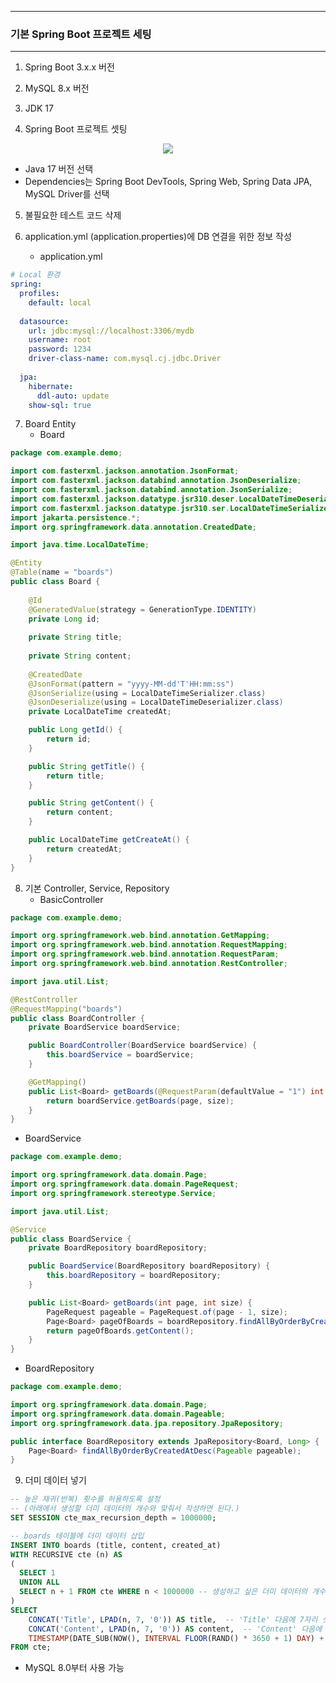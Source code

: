 -----
### 기본 Spring Boot 프로젝트 세팅
-----
1. Spring Boot 3.x.x 버전
2. MySQL 8.x 버전
3. JDK 17

4. Spring Boot 프로젝트 셋팅
<div align="center">
<img src="https://github.com/user-attachments/assets/1d7b5eac-2836-4318-9764-8ac6cd0e928e">
</div>

  - Java 17 버전 선택
  - Dependencies는 Spring Boot DevTools, Spring Web, Spring Data JPA, MySQL Driver를 선택

5. 불필요한 테스트 코드 삭제

6. application.yml (application.properties)에 DB 연결을 위한 정보 작성
   - application.yml
```yml
# Local 환경
spring:
  profiles:
    default: local
    
  datasource:
    url: jdbc:mysql://localhost:3306/mydb
    username: root
    password: 1234
    driver-class-name: com.mysql.cj.jdbc.Driver
    
  jpa:
    hibernate:
      ddl-auto: update
    show-sql: true
```

7. Board Entity
   - Board
```java
package com.example.demo;

import com.fasterxml.jackson.annotation.JsonFormat;
import com.fasterxml.jackson.databind.annotation.JsonDeserialize;
import com.fasterxml.jackson.databind.annotation.JsonSerialize;
import com.fasterxml.jackson.datatype.jsr310.deser.LocalDateTimeDeserializer;
import com.fasterxml.jackson.datatype.jsr310.ser.LocalDateTimeSerializer;
import jakarta.persistence.*;
import org.springframework.data.annotation.CreatedDate;

import java.time.LocalDateTime;

@Entity
@Table(name = "boards")
public class Board {
    
    @Id
    @GeneratedValue(strategy = GenerationType.IDENTITY)
    private Long id;
    
    private String title;
    
    private String content;
    
    @CreatedDate
    @JsonFormat(pattern = "yyyy-MM-dd'T'HH:mm:ss")
    @JsonSerialize(using = LocalDateTimeSerializer.class)
    @JsonDeserialize(using = LocalDateTimeDeserializer.class)
    private LocalDateTime createdAt;

    public Long getId() {
        return id;
    }

    public String getTitle() {
        return title;
    }

    public String getContent() {
        return content;
    }

    public LocalDateTime getCreateAt() {
        return createdAt;
    }
}
```

8. 기본 Controller, Service, Repository
   - BasicController
```java
package com.example.demo;

import org.springframework.web.bind.annotation.GetMapping;
import org.springframework.web.bind.annotation.RequestMapping;
import org.springframework.web.bind.annotation.RequestParam;
import org.springframework.web.bind.annotation.RestController;

import java.util.List;

@RestController
@RequestMapping("boards")
public class BoardController {
    private BoardService boardService;

    public BoardController(BoardService boardService) {
        this.boardService = boardService;
    }

    @GetMapping()
    public List<Board> getBoards(@RequestParam(defaultValue = "1") int page, @RequestParam(defaultValue = "10") int size) {
        return boardService.getBoards(page, size);
    }
}
```

   - BoardService
```java
package com.example.demo;

import org.springframework.data.domain.Page;
import org.springframework.data.domain.PageRequest;
import org.springframework.stereotype.Service;

import java.util.List;

@Service
public class BoardService {
    private BoardRepository boardRepository;

    public BoardService(BoardRepository boardRepository) {
        this.boardRepository = boardRepository;
    }

    public List<Board> getBoards(int page, int size) {
        PageRequest pageable = PageRequest.of(page - 1, size);
        Page<Board> pageOfBoards = boardRepository.findAllByOrderByCreatedAtDesc(pageable);
        return pageOfBoards.getContent();
    }
}
```

   - BoardRepository
```java
package com.example.demo;

import org.springframework.data.domain.Page;
import org.springframework.data.domain.Pageable;
import org.springframework.data.jpa.repository.JpaRepository;

public interface BoardRepository extends JpaRepository<Board, Long> {
    Page<Board> findAllByOrderByCreatedAtDesc(Pageable pageable);
}
```

9. 더미 데이터 넣기
```sql
-- 높은 재귀(반복) 횟수를 허용하도록 설정
-- (아래에서 생성할 더미 데이터의 개수와 맞춰서 작성하면 된다.)
SET SESSION cte_max_recursion_depth = 1000000; 

-- boards 테이블에 더미 데이터 삽입
INSERT INTO boards (title, content, created_at)
WITH RECURSIVE cte (n) AS
(
  SELECT 1
  UNION ALL
  SELECT n + 1 FROM cte WHERE n < 1000000 -- 생성하고 싶은 더미 데이터의 개수
)
SELECT
    CONCAT('Title', LPAD(n, 7, '0')) AS title,  -- 'Title' 다음에 7자리 숫자로 구성된 제목 생성
    CONCAT('Content', LPAD(n, 7, '0')) AS content,  -- 'Content' 다음에 7자리 숫자로 구성된 내용 생성
    TIMESTAMP(DATE_SUB(NOW(), INTERVAL FLOOR(RAND() * 3650 + 1) DAY) + INTERVAL FLOOR(RAND() * 86400) SECOND) AS created_at -- 최근 10년 내의 임의의 날짜와 시간 생성
FROM cte;
```
  - MySQL 8.0부터 사용 가능
